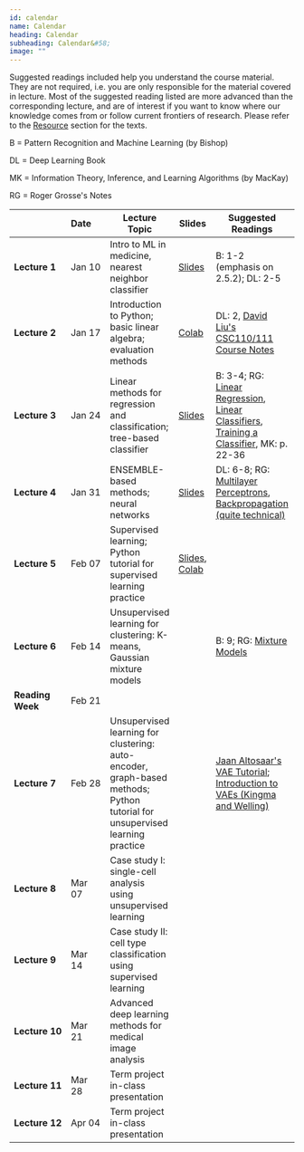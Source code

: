 ```yaml
---
id: calendar
name: Calendar
heading: Calendar
subheading: Calendar&#58;
image: ""
---
```


Suggested readings included help you understand the course material. They are not required, i.e. you are only responsible for the material covered in lecture. Most of the suggested reading listed are more advanced than the corresponding lecture, and are of interest if you want to know where our knowledge comes from or follow current frontiers of research. Please refer to the [Resource](#Resource) section for the texts.

B = Pattern Recognition and Machine Learning (by Bishop)

DL = Deep Learning Book

MK = Information Theory, Inference, and Learning Algorithms (by MacKay)

RG = Roger Grosse's Notes

|       | Date&nbsp;&nbsp;&nbsp;&nbsp;    | Lecture Topic                  | Slides  | Suggested Readings | Deliverables
|-------|----|------------------------|---------|------------------------------------------|-----------------
| **Lecture&nbsp;1** | Jan 10 | Intro to ML in medicine, nearest neighbor classifier | [Slides](assets/slides/Lecture01.pdf)  | B: 1-2 (emphasis on 2.5.2); DL: 2-5   |
| **Lecture&nbsp;2** | Jan 17  | Introduction to Python; basic linear algebra; evaluation methods |  [Colab](https://colab.research.google.com/drive/1UgLyIneMrMNHXAhdrxGvD0CfdwQl6IZ9?usp=sharing)  | DL: 2, [David Liu's CSC110/111 Course Notes](https://www.teach.cs.toronto.edu/~csc110y/fall/notes/)  |
| **Lecture&nbsp;3** | Jan 24  | Linear methods for regression and classification; tree-based classifier | [Slides](assets/slides/Lecture03.pdf) |  B: 3-4; RG: [Linear Regression](https://csc413-uoft.github.io/2021/assets/readings/L01a.pdf), [Linear Classifiers](https://csc413-uoft.github.io/2021/assets/readings/L01b.pdf), [Training a Classifier](https://csc413-uoft.github.io/2021/assets/readings/L01c.pdf), MK: p. 22-36 | 
| **Lecture&nbsp;4** | Jan 31  | ENSEMBLE-based methods; neural networks  |  [Slides](assets/slides/Lecture04.pdf)  |  DL: 6-8; RG: [Multilayer Perceptrons](https://csc413-uoft.github.io/2021/assets/readings/L02a.pdf), [Backpropagation (quite technical)](https://csc413-uoft.github.io/2021/assets/readings/L02b.pdf)  | Assignment #1 Due
| **Lecture&nbsp;5** | Feb 07  | Supervised learning; Python tutorial for supervised learning practice  |  [Slides](assets/slides/Lecture05.pdf), [Colab](https://colab.research.google.com/drive/1UARJRLQ0L8KfpoZDu8W_zikn1ygq3nPm?usp=sharing)  |   |
| **Lecture&nbsp;6** | Feb 14  | Unsupervised learning for clustering: K-means, Gaussian mixture models |   | B: 9; RG: [Mixture Models](https://www.cs.toronto.edu/~rgrosse/courses/csc311_f21/readings/Mixture%20Modeling.pdf)  | Assignment #2 Due
| **Reading Week** | Feb 21  |   |  |   |
| **Lecture&nbsp;7** | Feb 28   | Unsupervised learning for clustering: auto-encoder, graph-based methods; Python tutorial for unsupervised learning practice  |   |  [Jaan Altosaar's VAE Tutorial](https://jaan.io/what-is-variational-autoencoder-vae-tutorial/); [Introduction to VAEs (Kingma and Welling)](https://arxiv.org/abs/1906.02691)  |
| **Lecture&nbsp;8** | Mar 07   | Case study I: single-cell analysis using unsupervised learning |    |   |
| **Lecture&nbsp;9** | Mar 14  | Case study II: cell type classification using supervised learning  |  |   |
| **Lecture&nbsp;10** | Mar 21  | Advanced deep learning methods for medical image analysis |  |  | Assignment #3 Due
| **Lecture&nbsp;11** | Mar 28  | Term project in-class presentation |   |   |
| **Lecture&nbsp;12** | Apr 04   | Term project in-class presentation |   |   |
